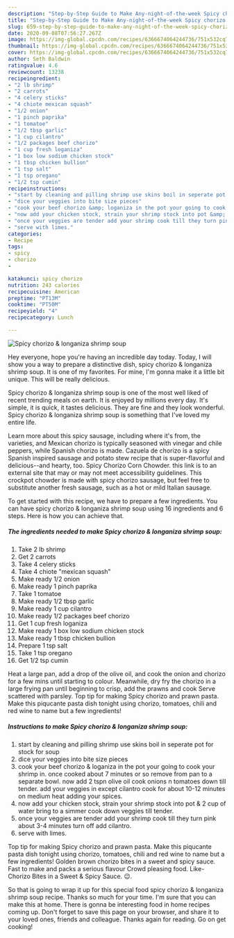 ```yaml
---
description: "Step-by-Step Guide to Make Any-night-of-the-week Spicy chorizo &amp;amp; longaniza shrimp soup"
title: "Step-by-Step Guide to Make Any-night-of-the-week Spicy chorizo &amp;amp; longaniza shrimp soup"
slug: 659-step-by-step-guide-to-make-any-night-of-the-week-spicy-chorizo-and-amp-longaniza-shrimp-soup
date: 2020-09-08T07:56:27.267Z
image: https://img-global.cpcdn.com/recipes/6366674064244736/751x532cq70/spicy-chorizo-longaniza-shrimp-soup-recipe-main-photo.jpg
thumbnail: https://img-global.cpcdn.com/recipes/6366674064244736/751x532cq70/spicy-chorizo-longaniza-shrimp-soup-recipe-main-photo.jpg
cover: https://img-global.cpcdn.com/recipes/6366674064244736/751x532cq70/spicy-chorizo-longaniza-shrimp-soup-recipe-main-photo.jpg
author: Seth Baldwin
ratingvalue: 4.6
reviewcount: 13238
recipeingredient:
- "2 lb shrimp"
- "2 carrots"
- "4 celery sticks"
- "4 chiote mexican squash"
- "1/2 onion"
- "1 pinch paprika"
- "1 tomatoe"
- "1/2 tbsp garlic"
- "1 cup cilantro"
- "1/2 packages beef chorizo"
- "1 cup fresh loganiza"
- "1 box low sodium chicken stock"
- "1 tbsp chicken bullion"
- "1 tsp salt"
- "1 tsp oregano"
- "1/2 tsp cumin"
recipeinstructions:
- "start by cleaning and pilling shrimp use skins boil in seperate pot for stock for soup"
- "dice your veggies into bite size pieces"
- "cook your beef chorizo &amp; loganiza in the pot your going to cook your shrimp in. once cooked about 7 minutes or so remove from pan to a separate bowl. now add 2 tspn olive oil cook onions n tomatoes down till tender. add your veggies in except cilantro cook for about 10-12 minutes on medium heat  adding your spices."
- "now add your chicken stock, strain your shrimp stock into pot &amp; 2 cup of water bring to a simmer cook down veggies till tender."
- "once your veggies are tender add your shrimp cook till they turn pink about 3-4 minutes turn off add cilantro."
- "serve with limes."
categories:
- Recipe
tags:
- spicy
- chorizo
- 

katakunci: spicy chorizo  
nutrition: 243 calories
recipecuisine: American
preptime: "PT13M"
cooktime: "PT50M"
recipeyield: "4"
recipecategory: Lunch

---
```



![Spicy chorizo &amp; longaniza shrimp soup](https://img-global.cpcdn.com/recipes/6366674064244736/751x532cq70/spicy-chorizo-longaniza-shrimp-soup-recipe-main-photo.jpg)

Hey everyone, hope you're having an incredible day today. Today, I will show you a way to prepare a distinctive dish, spicy chorizo &amp; longaniza shrimp soup. It is one of my favorites. For mine, I'm gonna make it a little bit unique. This will be really delicious.

Spicy chorizo &amp; longaniza shrimp soup is one of the most well liked of recent trending meals on earth. It is enjoyed by millions every day. It's simple, it is quick, it tastes delicious. They are fine and they look wonderful. Spicy chorizo &amp; longaniza shrimp soup is something that I've loved my entire life.

Learn more about this spicy sausage, including where it&#39;s from, the varieties, and Mexican chorizo is typically seasoned with vinegar and chile peppers, while Spanish chorizo is made. Cazuela de chorizo is a spicy Spanish inspired sausage and potato stew recipe that is super-flavorful and delicious--and hearty, too. Spicy Chorizo Corn Chowder. this link is to an external site that may or may not meet accessibility guidelines. This crockpot chowder is made with spicy chorizo sausage, but feel free to substitute another fresh sausage, such as a hot or mild Italian sausage.


To get started with this recipe, we have to prepare a few ingredients. You can have spicy chorizo &amp; longaniza shrimp soup using 16 ingredients and 6 steps. Here is how you can achieve that.

<!--inarticleads1-->

##### The ingredients needed to make Spicy chorizo &amp; longaniza shrimp soup:

1. Take 2 lb shrimp
1. Get 2 carrots
1. Take 4 celery sticks
1. Take 4 chiote &#34;mexican squash&#34;
1. Make ready 1/2 onion
1. Make ready 1 pinch paprika
1. Take 1 tomatoe
1. Make ready 1/2 tbsp garlic
1. Make ready 1 cup cilantro
1. Make ready 1/2 packages beef chorizo
1. Get 1 cup fresh loganiza
1. Make ready 1 box low sodium chicken stock
1. Make ready 1 tbsp chicken bullion
1. Prepare 1 tsp salt
1. Take 1 tsp oregano
1. Get 1/2 tsp cumin


Heat a large pan, add a drop of the olive oil, and cook the onion and chorizo for a few mins until starting to colour. Meanwhile, dry fry the chorizo in a large frying pan until beginning to crisp, add the prawns and cook Serve scattered with parsley. Top tip for making Spicy chorizo and prawn pasta. Make this piqucante pasta dish tonight using chorizo, tomatoes, chili and red wine to name but a few ingredients! 

<!--inarticleads2-->

##### Instructions to make Spicy chorizo &amp; longaniza shrimp soup:

1. start by cleaning and pilling shrimp use skins boil in seperate pot for stock for soup
1. dice your veggies into bite size pieces
1. cook your beef chorizo &amp; loganiza in the pot your going to cook your shrimp in. once cooked about 7 minutes or so remove from pan to a separate bowl. now add 2 tspn olive oil cook onions n tomatoes down till tender. add your veggies in except cilantro cook for about 10-12 minutes on medium heat  adding your spices.
1. now add your chicken stock, strain your shrimp stock into pot &amp; 2 cup of water bring to a simmer cook down veggies till tender.
1. once your veggies are tender add your shrimp cook till they turn pink about 3-4 minutes turn off add cilantro.
1. serve with limes.


Top tip for making Spicy chorizo and prawn pasta. Make this piqucante pasta dish tonight using chorizo, tomatoes, chili and red wine to name but a few ingredients! Golden brown chorizo bites in a sweet and spicy sauce. Fast to make and packs a serious flavour Crowd pleasing food. Like- Chorizo Bites in a Sweet &amp; Spicy Sauce. 😉. 

So that is going to wrap it up for this special food spicy chorizo &amp; longaniza shrimp soup recipe. Thanks so much for your time. I'm sure that you can make this at home. There is gonna be interesting food in home recipes coming up. Don't forget to save this page on your browser, and share it to your loved ones, friends and colleague. Thanks again for reading. Go on get cooking!
